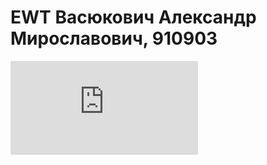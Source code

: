 EWT
Васюкович Александр Мирославович, 910903
=

![Лабораторная работа №1](https://github.com/Codername47/EWT/blob/master/%D0%9B%D0%B0%D0%B1%D0%BE%D1%80%D0%B0%D1%82%D0%BE%D1%80%D0%BD%D0%B0%D1%8F%20%D1%80%D0%B0%D0%B1%D0%BE%D1%82%D0%B0%20%E2%84%961.pdf)
